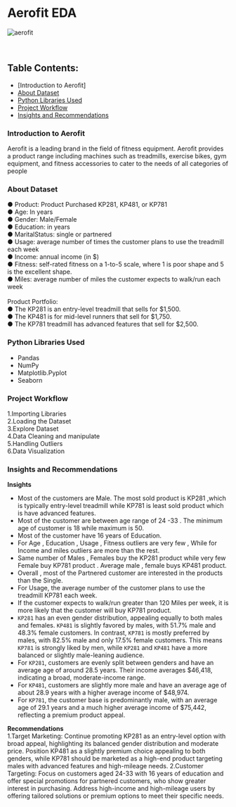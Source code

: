 # Aerofit EDA
![aerofit](https://github.com/user-attachments/assets/6ec6909c-ed8d-4052-8c60-44a37abb4db3)

<br>

## Table Contents:<br>
* [Introduction to Aerofit]
* [About Dataset](https://github.com/SoniyaRG/Netflix_EDA/edit/main/README.md#about-dataset)
* [Python Libraries Used](https://github.com/SoniyaRG/Netflix_EDA/edit/main/README.md#python-libraries-used)
* [Project Workflow](https://github.com/SoniyaRG/Netflix_EDA/edit/main/README.md#project-workflow)
* [Insights and Recommendations](https://github.com/SoniyaRG/Netflix_EDA/edit/main/README.md#insights-and-recommendations)

### Introduction to Aerofit
Aerofit is a leading brand in the field of fitness equipment. Aerofit provides a product
range including machines such as treadmills, exercise bikes, gym equipment, and
fitness accessories to cater to the needs of all categories of people
### About Dataset
● Product: Product Purchased KP281, KP481, or KP781<br>
● Age: In years<br>
● Gender: Male/Female<br>
● Education: in years<br>
● MaritalStatus: single or partnered<br>
● Usage: average number of times the customer plans to use the treadmill each week<br>
● Income: annual income (in $)<br>
● Fitness: self-rated fitness on a 1-to-5 scale, where 1 is poor shape and 5 is the
excellent shape.<br>
● Miles: average number of miles the customer expects to walk/run each week<br><br>
Product Portfolio:<br>
● The KP281 is an entry-level treadmill that sells for $1,500.<br>
● The KP481 is for mid-level runners that sell for $1,750.<br>
● The KP781 treadmill has advanced features that sell for $2,500. <br>

### Python Libraries Used
* Pandas <br>
* NumPy  <br>
* Matplotlib.Pyplot  <br>
* Seaborn <br>

### Project Workflow
1.Importing Libraries <br>
2.Loading the Dataset <br>
3.Explore Dataset <br>
4.Data Cleaning and manipulate  <br>
5.Handling Outliers  <br>
6.Data Visualization <br>

### Insights and Recommendations
**Insights**
* Most of the customers are Male. The most sold product is KP281 ,which is typically entry-level treadmill  while KP781 is least sold product which is have advanced features.
* Most of the customer are between age range of 24 -33 . The minimum age of customer is 18 while maximum is 50.
* Most of the customer have 16 years of Education.
* For Age , Education , Usage ,  Fitness outliers are very few , While for Income and miles outliers are more than the rest.
* Same number of Males , Females buy the KP281 product while very few Female buy KP781 product . Average male , female buys KP481 product.
* Overall , most of the Partnered customer are interested in the products than the Single.
* For Usage, the average number of the customer plans to use the treadmill KP781 each week.
* If the customer expects to walk/run greater than 120 Miles per week, it is more likely that the customer will buy KP781 product.
* `KP281` has an even gender distribution, appealing equally to both males and females. `KP481` is slightly favored by males, with 51.7% male and 48.3% female customers. In contrast, `KP781` is mostly preferred by males, with 82.5% male and only 17.5% female customers. This means `KP781` is strongly liked by men, while `KP281` and `KP481` have a more balanced or slightly male-leaning audience.
* For `KP281`, customers are evenly split between genders and have an average age of around 28.5 years. Their income averages $46,418, indicating a broad, moderate-income range.
* For `KP481`, customers are slightly more male and have an average age of about 28.9 years with a higher average income of  $48,974. 
* For `KP781`, the customer base is predominantly male, with an average age of 29.1 years and a much higher average income of  $75,442, reflecting a premium product appeal.

**Recommendations** <br>
1.Target Marketing: Continue promoting KP281 as an entry-level option with broad appeal, highlighting its balanced gender distribution and moderate price. Position KP481 as a slightly premium choice appealing to both genders, while KP781 should be marketed as a high-end product targeting males with advanced features and high-mileage needs.
2.Customer Targeting: Focus on customers aged 24-33 with 16 years of education and offer special promotions for partnered customers, who show greater interest in purchasing. Address high-income and high-mileage users by offering tailored solutions or premium options to meet their specific needs.
